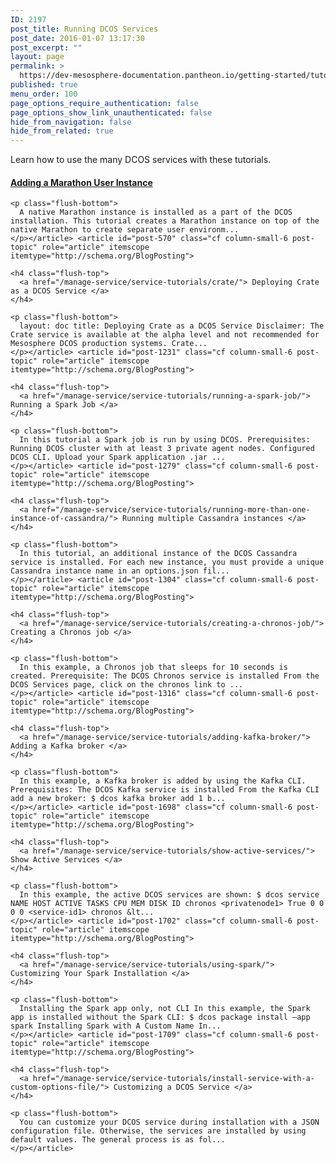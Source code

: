 ```yaml
---
ID: 2197
post_title: Running DCOS Services
post_date: 2016-01-07 13:17:30
post_excerpt: ""
layout: page
permalink: >
  https://dev-mesosphere-documentation.pantheon.io/getting-started/tutorials/dcos-service-tutorials-2/
published: true
menu_order: 100
page_options_require_authentication: false
page_options_show_link_unauthenticated: false
hide_from_navigation: false
hide_from_related: true
---
```

Learn how to use the many DCOS services with these tutorials.

<div class="container-pod container-pod-short-top flush-bottom">
  <div class="row flex-box flex-box-fit-height flex-box-wrap row-grid">
    <article id="post-580" class="cf column-small-6 post-topic" role="article" itemscope itemtype="http://schema.org/BlogPosting"> <h4 class="flush-top">
      <a href="/manage-service/service-tutorials/marathon-add-user/"> Adding a Marathon User Instance </a>
    </h4>
    
    <p class="flush-bottom">
      A native Marathon instance is installed as a part of the DCOS installation. This tutorial creates a Marathon instance on top of the native Marathon to create separate user environm...
    </p></article> <article id="post-570" class="cf column-small-6 post-topic" role="article" itemscope itemtype="http://schema.org/BlogPosting"> 
    
    <h4 class="flush-top">
      <a href="/manage-service/service-tutorials/crate/"> Deploying Crate as a DCOS Service </a>
    </h4>
    
    <p class="flush-bottom">
      layout: doc title: Deploying Crate as a DCOS Service Disclaimer: The Crate service is available at the alpha level and not recommended for Mesosphere DCOS production systems. Crate...
    </p></article> <article id="post-1231" class="cf column-small-6 post-topic" role="article" itemscope itemtype="http://schema.org/BlogPosting"> 
    
    <h4 class="flush-top">
      <a href="/manage-service/service-tutorials/running-a-spark-job/"> Running a Spark Job </a>
    </h4>
    
    <p class="flush-bottom">
      In this tutorial a Spark job is run by using DCOS. Prerequisites: Running DCOS cluster with at least 3 private agent nodes. Configured DCOS CLI. Upload your Spark application .jar ...
    </p></article> <article id="post-1279" class="cf column-small-6 post-topic" role="article" itemscope itemtype="http://schema.org/BlogPosting"> 
    
    <h4 class="flush-top">
      <a href="/manage-service/service-tutorials/running-more-than-one-instance-of-cassandra/"> Running multiple Cassandra instances </a>
    </h4>
    
    <p class="flush-bottom">
      In this tutorial, an additional instance of the DCOS Cassandra service is installed. For each new instance, you must provide a unique Cassandra instance name in an options.json fil...
    </p></article> <article id="post-1304" class="cf column-small-6 post-topic" role="article" itemscope itemtype="http://schema.org/BlogPosting"> 
    
    <h4 class="flush-top">
      <a href="/manage-service/service-tutorials/creating-a-chronos-job/"> Creating a Chronos job </a>
    </h4>
    
    <p class="flush-bottom">
      In this example, a Chronos job that sleeps for 10 seconds is created. Prerequisite: The DCOS Chronos service is installed From the DCOS Services page, click on the chronos link to ...
    </p></article> <article id="post-1316" class="cf column-small-6 post-topic" role="article" itemscope itemtype="http://schema.org/BlogPosting"> 
    
    <h4 class="flush-top">
      <a href="/manage-service/service-tutorials/adding-kafka-broker/"> Adding a Kafka broker </a>
    </h4>
    
    <p class="flush-bottom">
      In this example, a Kafka broker is added by using the Kafka CLI. Prerequisites: The DCOS Kafka service is installed From the Kafka CLI add a new broker: $ dcos kafka broker add 1 b...
    </p></article> <article id="post-1698" class="cf column-small-6 post-topic" role="article" itemscope itemtype="http://schema.org/BlogPosting"> 
    
    <h4 class="flush-top">
      <a href="/manage-service/service-tutorials/show-active-services/"> Show Active Services </a>
    </h4>
    
    <p class="flush-bottom">
      In this example, the active DCOS services are shown: $ dcos service NAME HOST ACTIVE TASKS CPU MEM DISK ID chronos <privatenode1> True 0 0 0 0 <service-id1> chronos &lt...
    </p></article> <article id="post-1702" class="cf column-small-6 post-topic" role="article" itemscope itemtype="http://schema.org/BlogPosting"> 
    
    <h4 class="flush-top">
      <a href="/manage-service/service-tutorials/using-spark/"> Customizing Your Spark Installation </a>
    </h4>
    
    <p class="flush-bottom">
      Installing the Spark app only, not CLI In this example, the Spark app is installed without the Spark CLI: $ dcos package install —app spark Installing Spark with A Custom Name In...
    </p></article> <article id="post-1709" class="cf column-small-6 post-topic" role="article" itemscope itemtype="http://schema.org/BlogPosting"> 
    
    <h4 class="flush-top">
      <a href="/manage-service/service-tutorials/install-service-with-a-custom-options-file/"> Customizing a DCOS Service </a>
    </h4>
    
    <p class="flush-bottom">
      You can customize your DCOS service during installation with a JSON configuration file. Otherwise, the services are installed by using default values. The general process is as fol...
    </p></article>
  </div>
</div>